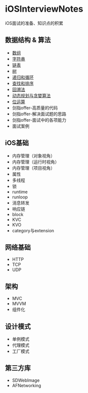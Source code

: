 # iOSInterviewNotes

iOS面试的准备、知识点的积累

## 数据结构 & 算法
* [数组](https://github.com/tangshenghao/iOSInterviewNotes/blob/master/数据结构%26算法/数组/数组.md)
* [字符串](https://github.com/tangshenghao/iOSInterviewNotes/blob/master/数据结构%26算法/字符串/字符串.md)
* [链表](https://github.com/tangshenghao/iOSInterviewNotes/blob/master/数据结构%26算法/链表/链表.md)
* [树](https://github.com/tangshenghao/iOSInterviewNotes/blob/master/数据结构%26算法/树/树.md)
* [递归和循环](https://github.com/tangshenghao/iOSInterviewNotes/blob/master/数据结构%26算法/递归和循环/递归和循环.md)
* [查找和排序](https://github.com/tangshenghao/iOSInterviewNotes/blob/master/%E6%95%B0%E6%8D%AE%E7%BB%93%E6%9E%84&%E7%AE%97%E6%B3%95/%E6%9F%A5%E6%89%BE%E5%92%8C%E6%8E%92%E5%BA%8F/%E6%9F%A5%E6%89%BE%E5%92%8C%E6%8E%92%E5%BA%8F.md)
* [回溯法](https://github.com/tangshenghao/iOSInterviewNotes/blob/master/%E6%95%B0%E6%8D%AE%E7%BB%93%E6%9E%84%26%E7%AE%97%E6%B3%95/%E5%9B%9E%E6%BA%AF%E6%B3%95/%E5%9B%9E%E6%BA%AF%E6%B3%95.md)
* [动态规划与贪婪算法](https://github.com/tangshenghao/iOSInterviewNotes/blob/master/%E6%95%B0%E6%8D%AE%E7%BB%93%E6%9E%84%26%E7%AE%97%E6%B3%95/%E5%8A%A8%E6%80%81%E8%A7%84%E5%88%92%E4%B8%8E%E8%B4%AA%E5%A9%AA%E7%AE%97%E6%B3%95/%E5%8A%A8%E6%80%81%E8%A7%84%E5%88%92%E4%B8%8E%E8%B4%AA%E5%A9%AA%E7%AE%97%E6%B3%95.md)
* [位运算](https://github.com/tangshenghao/iOSInterviewNotes/blob/master/%E6%95%B0%E6%8D%AE%E7%BB%93%E6%9E%84%26%E7%AE%97%E6%B3%95/%E4%BD%8D%E8%BF%90%E7%AE%97/%E4%BD%8D%E8%BF%90%E7%AE%97.md)
* 剑指offer-高质量的代码
* 剑指offer-解决面试题的思路
* 剑指offer-面试中的各项能力
* 面试案例

## iOS基础

* 内存管理（对象视角）
* 内存管理（运行时视角）
* 内存管理（项目视角）
* 属性
* 多线程
* 锁
* runtime
* runloop
* 消息转发
* 响应链
* block
* KVC
* KVO
* category与extension

## 网络基础

* HTTP
* TCP
* UDP

## 架构

* MVC
* MVVM
* 组件化

## 设计模式

* 单例模式
* 代理模式
* 工厂模式

## 第三方库

* SDWebImage
* AFNetworking

